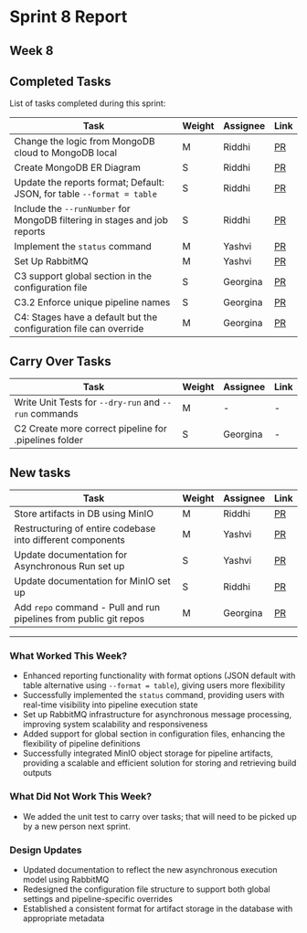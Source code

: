 # Sprint 8 Report

## Week 8

## Completed Tasks

List of tasks completed during this sprint:

| Task                                                                        | Weight | Assignee | Link                                                     |
|-----------------------------------------------------------------------------|--------|----------|----------------------------------------------------------|
| Change the logic from MongoDB cloud to MongoDB local                        | M      | Riddhi   | [PR](https://github.com/CS6510-SEA-SP25/t2-cicd/pull/107) |
| Create MongoDB ER Diagram                                                   | S      | Riddhi   | [PR](https://github.com/CS6510-SEA-SP25/t2-cicd/pull/107) |
| Update the reports format; Default: JSON, for table `--format = table`      | S      | Riddhi   | [PR](https://github.com/CS6510-SEA-SP25/t2-cicd/pull/112) |
| Include the `--runNumber` for MongoDB filtering in stages and job reports   | S      | Riddhi   | [PR](https://github.com/CS6510-SEA-SP25/t2-cicd/pull/111) |
| Implement the `status` command                                              | M      | Yashvi   | [PR](https://github.com/CS6510-SEA-SP25/t2-cicd/pull/116) |   
| Set Up RabbitMQ                                                             | M      | Yashvi   | [PR](https://github.com/CS6510-SEA-SP25/t2-cicd/pull/116) |
| C3 support global section in the configuration file             | S      | Georgina | [PR](https://github.com/CS6510-SEA-SP25/t2-cicd/pull/110)             |     
| C3.2 Enforce unique pipeline names              | S      | Georgina | [PR](https://github.com/CS6510-SEA-SP25/t2-cicd/pull/114)                             |     
| C4: Stages have a default but the configuration file can override | M      | Georgina | [PR](https://github.com/CS6510-SEA-SP25/t2-cicd/pull/115) |
## Carry Over Tasks

| Task                                                  | Weight | Assignee | Link |
|-------------------------------------------------------|--------|----------|------|
| Write Unit Tests for `--dry-run` and `--run` commands | M      | -        | -    |
| C2 Create more correct pipeline for .pipelines folder | S      | Georgina | -    |

## New tasks

| Task                                                              | Weight | Assignee | Link                                                      |
|-------------------------------------------------------------------|--------|----------|-----------------------------------------------------------|
| Store artifacts in DB using MinIO                                 | M      | Riddhi   | [PR](https://github.com/CS6510-SEA-SP25/t2-cicd/pull/126) |
| Restructuring of entire codebase into different components        | M      | Yashvi   | [PR]() |
| Update documentation for Asynchronous Run set up                  | S      | Yashvi   | [PR]() |
| Update documentation for MinIO set up                             | S      | Riddhi   | [PR]() |
| Add `repo` command - Pull and run pipelines from public git repos | M      | Georgina | [PR](https://github.com/CS6510-SEA-SP25/t2-cicd/pull/129)                                                    |


---

### What Worked This Week?

- Enhanced reporting functionality with format options (JSON default with table alternative using `--format = table`), giving users more flexibility
- Successfully implemented the `status` command, providing users with real-time visibility into pipeline execution state
- Set up RabbitMQ infrastructure for asynchronous message processing, improving system scalability and responsiveness
- Added support for global section in configuration files, enhancing the flexibility of pipeline definitions
- Successfully integrated MinIO object storage for pipeline artifacts, providing a scalable and efficient solution for storing and retrieving build outputs

### What Did Not Work This Week?

- We added the unit test to carry over tasks; that will need to be picked up by a new person next sprint. 

### Design Updates

- Updated documentation to reflect the new asynchronous execution model using RabbitMQ
- Redesigned the configuration file structure to support both global settings and pipeline-specific overrides
- Established a consistent format for artifact storage in the database with appropriate metadata
